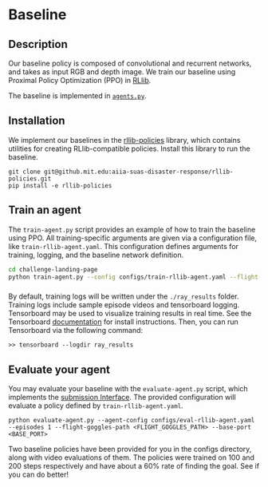 # Baseline

## Description

Our baseline policy is composed of convolutional and recurrent networks, and takes as input RGB and depth image. We train our baseline using Proximal Policy Optimization (PPO) in [RLlib](https://docs.ray.io/en/latest/rllib/index.html).

The baseline is implemented in [`agents.py`]().


## Installation

We implement our baselines in the [rllib-policies](https://github.mit.edu/aiia-suas-disaster-response/rllib-policies) library, which contains utilities for creating RLlib-compatible policies. 
Install this library to run the baseline.

```
git clone git@github.mit.edu:aiia-suas-disaster-response/rllib-policies.git
pip install -e rllib-policies
```

## Train an agent

The `train-agent.py` script provides an example of how to train the baseline using PPO. 
All training-specific arguments are given via a configuration file, like `train-rllib-agent.yaml`. This configuration defines arguments for training, logging, and the baseline network definition.

```sh
cd challenge-landing-page
python train-agent.py --config configs/train-rllib-agent.yaml --flight-goggles-path <FLIGHT_GOGGLES_PATH> --base-port <BASE_PORT>
```

### 
By default, training logs will be written under the `./ray_results` folder. Training logs include sample episode videos and tensorboard logging. Tensorboard may be used to visualize training results in real time. See the Tensorboard [documentation](https://www.tensorflow.org/install) for install instructions. Then, you can run Tensorboard via the following command:

```
>> tensorboard --logdir ray_results
```



## Evaluate your agent

You may evaluate your baseline with the `evaluate-agent.py` script, which implements the [submission Interface](../README.md#submitting-a-policy).
The provided configuration will evaluate a policy defined by `train-rllib-agent.yaml`.

```
python evaluate-agent.py --agent-config configs/eval-rllib-agent.yaml --episodes 1 --flight-goggles-path <FLIGHT_GOGGLES_PATH> --base-port <BASE_PORT>
```

Two baseline policies have been provided for you in the configs directory, along with video evaluations of them. The policies were trained on 100 and 200 steps respectively and have about a 60% rate of finding the goal. See if you can do better!
